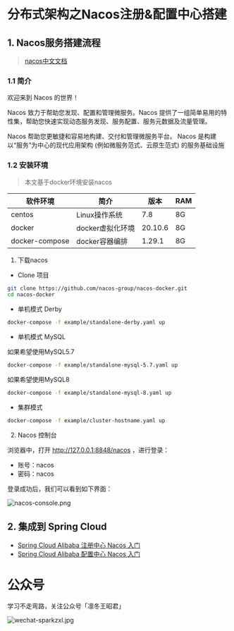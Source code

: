 # 分布式架构之Nacos注册&配置中心搭建

## 1. Nacos服务搭建流程

> [nacos中文文档](https://nacos.io/zh-cn/docs/what-is-nacos.html)

### 1.1 简介

欢迎来到 Nacos 的世界！

Nacos 致力于帮助您发现、配置和管理微服务。Nacos 提供了一组简单易用的特性集，帮助您快速实现动态服务发现、服务配置、服务元数据及流量管理。

Nacos 帮助您更敏捷和容易地构建、交付和管理微服务平台。 Nacos 是构建以“服务”为中心的现代应用架构 (例如微服务范式、云原生范式) 的服务基础设施

### 1.2 安装环境

> 本文基于docker环境安装nacos

|软件环境|简介|版本|RAM
|-------|-------|-------|-------|
|centos|Linux操作系统|7.8|8G|
|docker|docker虚拟化环境|20.10.6|8G|
|docker-compose|docker容器编排|1.29.1|8G|

1. 下载nacos

- Clone 项目

```bash
git clone https://github.com/nacos-group/nacos-docker.git
cd nacos-docker
```

- 单机模式 Derby

```bash
docker-compose -f example/standalone-derby.yaml up
```

- 单机模式 MySQL

如果希望使用MySQL5.7

```bash
docker-compose -f example/standalone-mysql-5.7.yaml up
```

如果希望使用MySQL8

```bash
docker-compose -f example/standalone-mysql-8.yaml up
```

- 集群模式

```bash
docker-compose -f example/cluster-hostname.yaml up
```

2. Nacos 控制台

浏览器中，打开 http://127.0.0.1:8848/nacos ，进行登录：

- 账号：nacos
- 密码：nacos

登录成功后，我们可以看到如下界面：

![nacos-console.png](https://oss.sparksys.top/sparkzxl-component/nacos-console.png)

## 2. 集成到 Spring Cloud

- [Spring Cloud Alibaba 注册中心 Nacos 入门](forward/分布式架构之SpringCloudAlibaba注册中心Nacos入门.md)
- [Spring Cloud Alibaba 配置中心 Nacos 入门](forward/分布式架构之SpringCloudAlibaba配置中心Nacos入门.md)

# 公众号

学习不走弯路，关注公众号「凛冬王昭君」

![wechat-sparkzxl.jpg](https://oss.sparksys.top/sparkzxl-component/wechat-sparkzxl.jpg)

